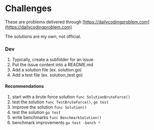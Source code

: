 # Challenges

These are problems delivered through [https://dailycodingproblem.com](https://dailycodingproblem.com)

The solutions are my own, not official.

### Dev

1. Typically, create a subfolder for an issue.
2. Put the issue content into a README.md
3. Add a solution file (ex.  solution.go)
4. Add a test file (ex.  solution_test.go)

#### Recommendations

1. start with a brute force solution `func SolutionBruteForce()`
2. test the solution `func TestBruteForce()`, `go test`
3. Improve the solution `func Solution()`
4. test the solution `go test`
5. write benchmarks `func BenchmarkSolution()`
6. benchmark improvements `go test -bench *`
